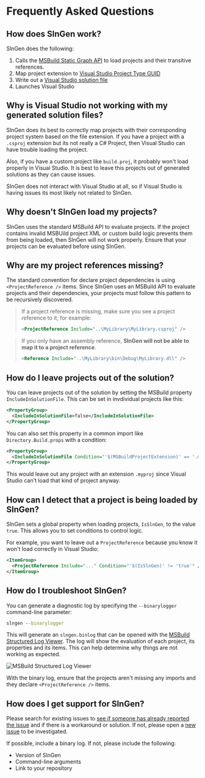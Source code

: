 # Frequently Asked Questions

## How does SlnGen work?
SlnGen does the following:
1. Calls the [MSBuild Static Graph API](https://github.com/Microsoft/msbuild/blob/master/documentation/specs/static-graph.md) to load projects and their transitive references.
2. Map project extension to [Visual Studio Project Type GUID](https://www.codeproject.com/reference/720512/list-of-visual-studio-project-type-guids)
3. Write out a [Visual Studio solution file](https://docs.microsoft.com/en-us/visualstudio/extensibility/internals/solution-dot-sln-file)
4. Launches Visual Studio

## Why is Visual Studio not working with my generated solution files?
SlnGen does its best to correctly map projects with their corresponding project system based on the file extension.  If you have a project with a `.csproj` extension but its not really a C# Project, then Visual Studio can have trouble loading the project.

Also, if you have a custom project like `build.proj`, it probably won't load properly in Visual Studio.  It is best to leave this projects out of generated solutions as they can cause issues.

SlnGen does not interact with Visual Studio at all, so if Visual Studio is having issues its most likely not related to SlnGen.

## Why doesn't SlnGen load my projects?
SlnGen uses the standard MSBuild API to evaluate projects.  If the project contains invalid MSBUild project XML or custom build logic prevents them from being loaded, then SlnGen will not work properly.  Ensure that your projects can be evaluated before using SlnGen.

## Why are my project references missing?
The standard convention for declare project dependencies is using `<ProjectReference />` items.  Since SlnGen uses an MSBuild API to evaluate projects and their dependencies, your projects must follow this pattern to be recursively discovered.

> If a project reference is missing, make sure you see a project reference to it; for example:
> 
> ```xml
> <ProjectReference Include="..\MyLibrary\MyLibrary.csproj" />
> ```


> If you only have an assembly reference, **SlnGen will not be able to map it to a project reference**.
>```xml
> <Reference Include="..\MyLibrary\bin\Debug\MyLibrary.dll" />
> ```

## How do I leave projects out of the solution?
You can leave projects out of the solution by setting the MSBuild property `IncludeInSolutionFile`.  This can be set in invdividual projects like this:

```xml
<PropertyGroup>
  <IncludeInSolutionFile>false</IncludeInSolutionFile>
</PropertyGroup>
```

You can also set this property in a common import like `Directory.Build.props` with a condition:

```xml
<PropertyGroup>
  <IncludeInSolutionFile Condition="'$(MSBuildProjectExtension)' == '.myproj'">false</IncludeInSolutionFile>
</PropertyGroup>
```

This would leave out any project with an extension `.myproj` since Visual Studio can't load that kind of project anyway.

## How can I detect that a project is being loaded by SlnGen?
SlnGen sets a global property when loading projects, `IsSlnGen`, to the value `true`.  This allows you to set conditions to control logic.

For example, you want to leave out a `ProjectReference` because you know it won't load correctly in Visual Studio:
```xml
<ItemGroup>
  <ProjectReference Include="..." Condition="'$(IsSlnGen)' != 'true'" />
</ItemGroup>
```

## How do I troubleshoot SlnGen?
You can generate a diagnostic log by specifying the `--binarylogger` command-line parameter:

```cmd
slngen --binarylogger
```

This will generate an `slngen.binlog` that can be opened with the [MSBuild Structured Log Viewer](https://msbuildlog.com).  The log will show the evaluation of each project, its properties and its items.  This can help determine why things are not working as expected.

![[MSBuild Structured Log Viewer](https://msbuildlog.com)](https://msbuildlog.com/Screenshot1.png)

With the binary log, ensure that the projects aren't missing any imports and they declare `<ProjectReference />` items.

## How does I get support for SlnGen?
Please search for existing issues to [see if someone has already reported the issue](https://github.com/microsoft/slngen/issues) and if there is a workaround or solution.  If not, please open a [new issue](https://github.com/microsoft/slngen/issues/new) to be investigated.

If possible, include a binary log.  If not, please include the following:
* Version of SlnGen
* Command-line arguments
* Link to your repository
